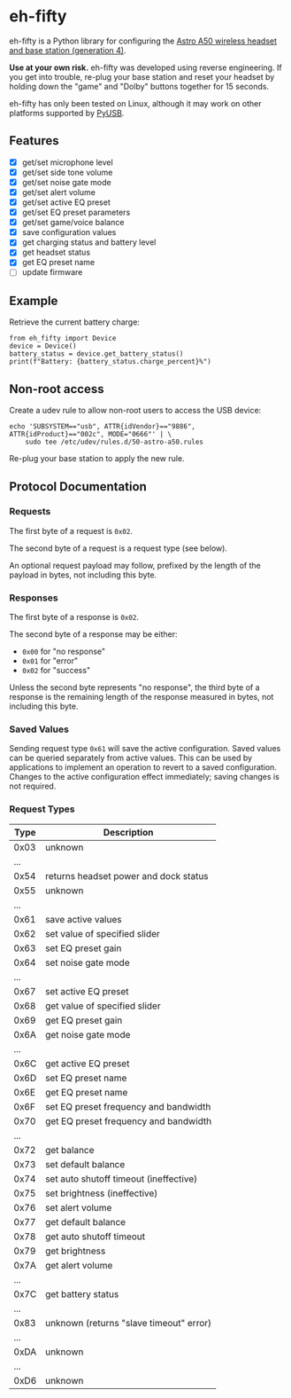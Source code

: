 # eh-fifty

eh-fifty is a Python library for configuring the [Astro A50 wireless headset
and base station (generation 4)][astro-a50].

**Use at your own risk.** eh-fifty was developed using reverse engineering. If
you get into trouble, re-plug your base station and reset your headset by
holding down the "game" and "Dolby" buttons together for 15 seconds.

eh-fifty has only been tested on Linux, although it may work on other platforms
supported by [PyUSB][pyusb].

[astro-a50]: https://www.astrogaming.com/en-ca/products/headsets/a50-gen-4.html
[pyusb]: https://github.com/pyusb/pyusb

## Features

* [X] get/set microphone level
* [X] get/set side tone volume
* [X] get/set noise gate mode
* [X] get/set alert volume
* [X] get/set active EQ preset
* [X] get/set EQ preset parameters
* [X] get/set game/voice balance
* [X] save configuration values
* [X] get charging status and battery level
* [X] get headset status
* [X] get EQ preset name
* [ ] update firmware

## Example

Retrieve the current battery charge:

    from eh_fifty import Device
    device = Device()
    battery_status = device.get_battery_status()
    print(f"Battery: {battery_status.charge_percent}%")

## Non-root access

Create a udev rule to allow non-root users to access the USB device:

    echo 'SUBSYSTEM=="usb", ATTR{idVendor}=="9886", ATTR{idProduct}=="002c", MODE="0666"' | \
        sudo tee /etc/udev/rules.d/50-astro-a50.rules

Re-plug your base station to apply the new rule.

## Protocol Documentation

### Requests

The first byte of a request is `0x02`.

The second byte of a request is a request type (see below).

An optional request payload may follow, prefixed by the length of the payload
in bytes, not including this byte.

### Responses

The first byte of a response is `0x02`.

The second byte of a response may be either:

* `0x00` for "no response"
* `0x01` for "error"
* `0x02` for "success"

Unless the second byte represents "no response", the third byte of a response
is the remaining length of the response measured in bytes, not including this
byte.

### Saved Values

Sending request type `0x61` will save the active configuration. Saved values
can be queried separately from active values. This can be used by applications
to implement an operation to revert to a saved configuration. Changes to the
active configuration effect immediately; saving changes is not required.

### Request Types

Type | Description
-----|----------------------------------------------------------------------
0x03 | unknown
...  |
0x54 | returns headset power and dock status
0x55 | unknown
...  |
0x61 | save active values
0x62 | set value of specified slider
0x63 | set EQ preset gain
0x64 | set noise gate mode
...  |
0x67 | set active EQ preset
0x68 | get value of specified slider
0x69 | get EQ preset gain
0x6A | get noise gate mode
...  |
0x6C | get active EQ preset
0x6D | set EQ preset name
0x6E | get EQ preset name
0x6F | set EQ preset frequency and bandwidth
0x70 | get EQ preset frequency and bandwidth
...  |
0x72 | get balance
0x73 | set default balance
0x74 | set auto shutoff timeout (ineffective)
0x75 | set brightness (ineffective)
0x76 | set alert volume
0x77 | get default balance
0x78 | get auto shutoff timeout
0x79 | get brightness
0x7A | get alert volume
...  |
0x7C | get battery status
...  |
0x83 | unknown (returns "slave timeout" error)
...  |
0xDA | unknown
...  |
0xD6 | unknown
